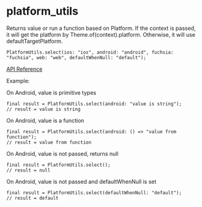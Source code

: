 # platform_utils

Returns value or run a function based on Platform.
If the context is passed, it will get the platform by Theme.of(context).platform.
Otherwise, it will use defaultTargetPlatform.


```
PlatformUtils.select(ios: "ios", android: "android", fuchsia: "fuchsia", web: "web", defaultWhenNull: "default");
```


[API Reference](https://pub.dev/documentation/platform_utils/latest/)

Example:

On Android, value is primitive types
```
final result = PlatformUtils.select(android: "value is string");
// result = value is string
```

On Android, value is a function
```
final result = PlatformUtils.select(android: () => "value from function");
// result = value from function
```

On Android, value is not passed, returns null
```
final result = PlatformUtils.select();
// result = null
```

On Android, value is not passed and defaultWhenNull is set
```
final result = PlatformUtils.select(defaultWhenNull: "default");
// result = default
```